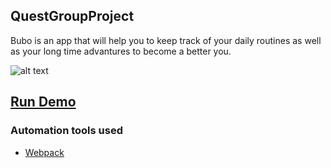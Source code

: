 ## QuestGroupProject

Bubo is an app that will help you to keep track of your daily routines as well as your long time advantures to become a better you.

![alt text](https://github.com/jjthom87/QuestGroupProject/blob/master/readme/bubouserhome.png "App Home Page")

## [Run Demo](https://buboowl.herokuapp.com/)








### Automation tools used
- [Webpack](https://webpack.github.io/)
